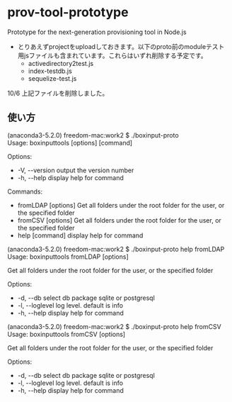 
# prov-tool-prototype

Prototype for the next-generation provisioning tool in Node.js
- とりあえずprojectをuploadしておきます。以下のproto前のmoduleテスト用jsファイルも含まれています。これらはいずれ削除する予定です。
    - activedirectory2test.js
    - index-testdb.js
    - sequelize-test.js

10/6 上記ファイルを削除しました。

## 使い方

(anaconda3-5.2.0) freedom-mac:work2 $ ./boxinput-proto                           
Usage: boxinputtools [options] [command]

Options:   
  - -V, --version       output the version number   
  - -h, --help          display help for command  

Commands:  
 - fromLDAP [options]  Get all folders under the root folder for the user, or the specified folder  
 - fromCSV [options]   Get all folders under the root folder for the user, or the specified folder  
 - help [command]      display help for command

(anaconda3-5.2.0) freedom-mac:work2 $ ./boxinput-proto help fromLDAP
Usage: boxinputtools fromLDAP [options]    

Get all folders under the root folder for the user, or the specified folder

Options:    
 - -d, --db <flag>        select db package sqlite or postgresql    
 - -l, --loglevel <flag>  log level. default is info    
 - -h, --help             display help for command    
  
(anaconda3-5.2.0) freedom-mac:work2 $ ./boxinput-proto help fromCSV 
Usage: boxinputtools fromCSV [options]    

Get all folders under the root folder for the user, or the specified folder    

Options:    
 - -d, --db <flag>        select db package sqlite or postgresql    
 - -l, --loglevel <flag>  log level. default is info    
 - -h, --help             display help for command   
